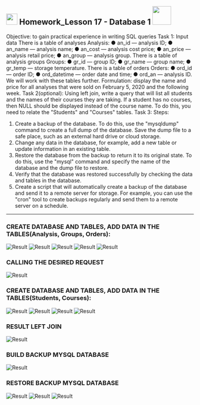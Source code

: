 <h2><img src="https://emojis.slackmojis.com/emojis/images/1531849430/4246/blob-sunglasses.gif?1531849430" width="30"/> Homework_Lesson 17 - Database 1 <img src="https://media.giphy.com/media/12oufCB0MyZ1Go/giphy.gif" width="50"></h2>

Objective: to gain practical experience in writing SQL queries
Task 1:
Input data
There is a table of analyses Analysis:
● an_id — analysis ID;
● an_name — analysis name;
● an_cost — analysis cost price;
● an_price — analysis retail price;
● an_group — analysis group.
There is a table of analysis groups Groups:
● gr_id — group ID;
● gr_name — group name;
● gr_temp — storage temperature.
There is a table of orders Orders:
● ord_id — order ID;
● ord_datetime — order date and time;
● ord_an — analysis ID.
We will work with these tables further.
Formulation: display the name and price for all analyses that were sold on February 5, 2020 and the following week.
Task 2(optional):
Using left join, write a query that will list all
students and the names of their courses they are taking. If a student has no
courses, then NULL should be displayed instead of the course name. To do this, you
need to relate the "Students" and "Courses" tables.
Task 3:
Steps:
1. Create a backup of the database. To do this, use the
"mysqldump" command to create a full dump of the database. Save the dump file
to a safe place, such as an external hard drive or cloud
storage.
2. Change any data in the database, for example, add a new
table or update information in an existing table.
3. Restore the database from the backup to return it to its original
state. To do this, use the "mysql" command and specify the name of the database
and the dump file to restore.
4. Verify that the database was restored successfully by checking the
data and tables in the database.
5. Create a script that will automatically create a backup of the database
and send it to a remote server for storage. For example, you
can use the "cron" tool to create backups regularly and
send them to a remote server on a schedule.
------------------------------------------------------------------------------------------------------------------------------------------------

### CREATE DATABASE AND TABLES, ADD DATA IN THE TABLES(Analysis, Groups, Orders):

![Result](https://github.com/railsroger/Maksim_Aleksandrovich_DOS24/blob/main/Homework_Lesson_17_BD_1/images/1.png)
![Result](https://github.com/railsroger/Maksim_Aleksandrovich_DOS24/blob/main/Homework_Lesson_17_BD_1/images/2.png)
![Result](https://github.com/railsroger/Maksim_Aleksandrovich_DOS24/blob/main/Homework_Lesson_17_BD_1/images/groups.png)
![Result](https://github.com/railsroger/Maksim_Aleksandrovich_DOS24/blob/main/Homework_Lesson_17_BD_1/images/describe.png)
![Result](https://github.com/railsroger/Maksim_Aleksandrovich_DOS24/blob/main/Homework_Lesson_17_BD_1/images/select_all.png)

### CALLING THE DESIRED REQUEST
![Result](https://github.com/railsroger/Maksim_Aleksandrovich_DOS24/blob/main/Homework_Lesson_17_BD_1/images/result_1.png)


### CREATE DATABASE AND TABLES, ADD DATA IN THE TABLES(Students, Courses):

![Result](https://github.com/railsroger/Maksim_Aleksandrovich_DOS24/blob/main/Homework_Lesson_17_BD_1/images/show_database_learning.png)
![Result](https://github.com/railsroger/Maksim_Aleksandrovich_DOS24/blob/main/Homework_Lesson_17_BD_1/images/add_students.png)
![Result](https://github.com/railsroger/Maksim_Aleksandrovich_DOS24/blob/main/Homework_Lesson_17_BD_1/images/select_student.png)
![Result](https://github.com/railsroger/Maksim_Aleksandrovich_DOS24/blob/main/Homework_Lesson_17_BD_1/images/select_stud_cours.png)

### RESULT LEFT JOIN
![Result](https://github.com/railsroger/Maksim_Aleksandrovich_DOS24/blob/main/Homework_Lesson_17_BD_1/images/result_left_join.png)


### BUILD BACKUP MYSQL DATABASE

![Result](https://github.com/railsroger/Maksim_Aleksandrovich_DOS24/blob/main/Homework_Lesson_17_BD_1/images/backup_bd.png)

### RESTORE BACKUP MYSQL DATABASE

![Result](https://github.com/railsroger/Maksim_Aleksandrovich_DOS24/blob/main/Homework_Lesson_17_BD_1/images/restore.png)
![Result](https://github.com/railsroger/Maksim_Aleksandrovich_DOS24/blob/main/Homework_Lesson_17_BD_1/images/check_bd1.png)
![Result](https://github.com/railsroger/Maksim_Aleksandrovich_DOS24/blob/main/Homework_Lesson_17_BD_1/images/check_bd2.png)
